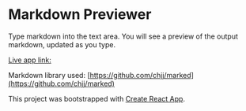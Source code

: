 # Markdown Previewer

Type markdown into the text area. You will see a preview of the output markdown, updated as you type.

[Live app link: ](liviulvu.github.io/markdown-previewer)


Markdown library used: [https://github.com/chjj/marked](https://github.com/chjj/marked)

This project was bootstrapped with [Create React App](https://github.com/facebookincubator/create-react-app).

